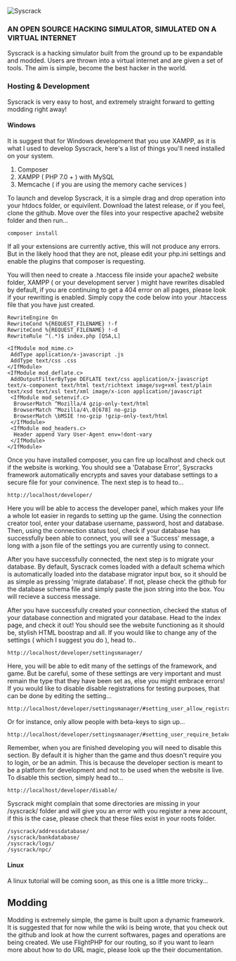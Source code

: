 ![Syscrack](https://syscrack.net/assets/img/vibrant_green.png)

### AN OPEN SOURCE HACKING SIMULATOR, SIMULATED ON A VIRTUAL INTERNET

Syscrack is a hacking simulator built from the ground up to be expandable and modded. Users are thrown into a virtual internet and are given a set of tools. The aim is simple, become the best hacker in the world.

### Hosting & Development

Syscrack is very easy to host, and extremely straight forward to getting modding right away!

#### Windows

It is suggest that for Windows development that you use XAMPP, as it is what I used to develop Syscrack, here's a list of things you'll need installed on your system.

1. Composer
2. XAMPP ( PHP 7.0 + ) with MySQL
3. Memcache ( if you are using the memory cache services )

To launch and develop Syscrack, it is a simple drag and drop operation into your htdocs folder, or equivilent. Download the latest release, or if you feel, clone the github. Move over the files into your respective apache2 website folder and then run...

```
composer install
```

If all your extensions are currently active, this will not produce any errors. But in the likely hood that they are not, please edit your php.ini settings and enable the plugins that composer is requesting.

You will then need to create a .htaccess file inside your apache2 website folder, XAMPP ( or your development server ) might have rewrites disabled by default, if you are continuing to get a 404 error on all pages, please look if your rewriting is enabled. Simply copy the code below into your .htaccess file that you have just created.

```
RewriteEngine On
RewriteCond %{REQUEST_FILENAME} !-f
RewriteCond %{REQUEST_FILENAME} !-d
RewriteRule ^(.*)$ index.php [QSA,L]

<IfModule mod_mime.c>
 AddType application/x-javascript .js
 AddType text/css .css
</IfModule>
<IfModule mod_deflate.c>
 AddOutputFilterByType DEFLATE text/css application/x-javascript text/x-component text/html text/richtext image/svg+xml text/plain text/xsd text/xsl text/xml image/x-icon application/javascript
 <IfModule mod_setenvif.c>
  BrowserMatch ^Mozilla/4 gzip-only-text/html
  BrowserMatch ^Mozilla/4\.0[678] no-gzip
  BrowserMatch \bMSIE !no-gzip !gzip-only-text/html
 </IfModule>
 <IfModule mod_headers.c>
  Header append Vary User-Agent env=!dont-vary
 </IfModule>
</IfModule>
```

Once you have installed composer, you can fire up localhost and check out if the website is working. You should see a 'Database Error', Syscracks framework automatically encrypts and saves your database settings to a secure file for your convinence. The next step is to head to...

```
http://localhost/developer/
```

Here you will be able to access the developer panel, which makes your life a whole lot easier in regards to setting up the game. Using the connection creator tool, enter your database username, password, host and database. Then, using the connection status tool, check if your database has successfully been able to connect, you will see a 'Success' message, a long with a json file of the settings you are currently using to connect.

After you have successfully connected, the next step is to migrate your database. By default, Syscrack comes loaded with a default schema which is automatically loaded into the database migrator input box, so it should be as simple as pressing 'migrate database'. If not, please check the github for the database schema file and simply paste the json string into the box. You will recieve a success message.

After you have successfully created your connection, checked the status of your database connection and migrated your database. Head to the index page, and check it out! You should see the website functioning as it should be, stylish HTML boostrap and all. If you would like to change any of the settings ( which I suggest you do ), head to..

```
http://localhost/developer/settingsmanager/
```

Here, you will be able to edit many of the settings of the framework, and game. But be careful, some of these settings are very important and must remain the type that they have been set as, else you might embrace errors! If you would like to disable disable registrations for testing purposes, that can be done by editing the setting...

```
http://localhost/developer/settingsmanager/#setting_user_allow_registrations
```

Or for instance, only allow people with beta-keys to sign up...

```
http://localhost/developer/settingsmanager/#setting_user_require_betakey
```

Remember, when you are finished developing you will need to disable this section. By default it is higher than the game and thus doesn't require you to login, or be an admin. This is because the developer section is meant to be a platform for development and not to be used when the website is live. To disable this section, simply head to...

```
http://localhost/developer/disable/
```

Syscrack might complain that some directories are missing in your /syscrack/ folder and will give you an error with you register a new account, if this is the case, please check that these files exist in your roots folder.

```
/syscrack/addressdatabase/
/syscrack/bankdatabase/
/syscrack/logs/
/syscrack/npc/
```

#### Linux

A linux tutorial will be coming soon, as this one is a little more tricky...

## Modding

Modding is extremely simple, the game is built upon a dynamic framework. It is suggested that for now while the wiki is being wrote, that you check out the github and look at how the current softwares, pages and operations are being created. We use FlightPHP for our routing, so if you want to learn more about how to do URL magic, please look up the their documentation.

